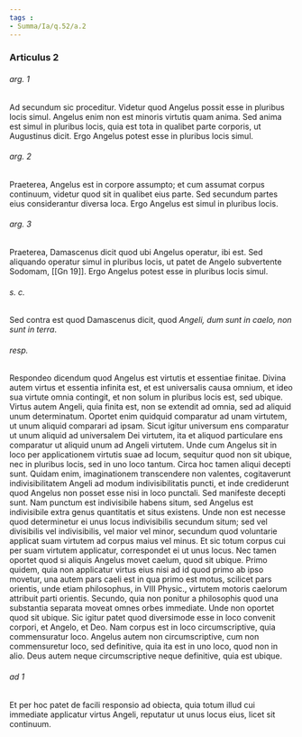 ```yaml
---
tags : 
- Summa/Ia/q.52/a.2
---
```


### Articulus 2

###### arg. 1
Ad secundum sic proceditur. Videtur quod Angelus possit esse in pluribus locis simul. Angelus enim non est minoris virtutis quam anima. Sed anima est simul in pluribus locis, quia est tota in qualibet parte corporis, ut Augustinus dicit. Ergo Angelus potest esse in pluribus locis simul.

###### arg. 2
Praeterea, Angelus est in corpore assumpto; et cum assumat corpus continuum, videtur quod sit in qualibet eius parte. Sed secundum partes eius considerantur diversa loca. Ergo Angelus est simul in pluribus locis.

###### arg. 3
Praeterea, Damascenus dicit quod ubi Angelus operatur, ibi est. Sed aliquando operatur simul in pluribus locis, ut patet de Angelo subvertente Sodomam, [[Gn 19]]. Ergo Angelus potest esse in pluribus locis simul.

###### s. c.
Sed contra est quod Damascenus dicit, quod *Angeli, dum sunt in caelo, non sunt in terra*.

###### resp.
Respondeo dicendum quod Angelus est virtutis et essentiae finitae. Divina autem virtus et essentia infinita est, et est universalis causa omnium, et ideo sua virtute omnia contingit, et non solum in pluribus locis est, sed ubique. Virtus autem Angeli, quia finita est, non se extendit ad omnia, sed ad aliquid unum determinatum. Oportet enim quidquid comparatur ad unam virtutem, ut unum aliquid comparari ad ipsam. Sicut igitur universum ens comparatur ut unum aliquid ad universalem Dei virtutem, ita et aliquod particulare ens comparatur ut aliquid unum ad Angeli virtutem. Unde cum Angelus sit in loco per applicationem virtutis suae ad locum, sequitur quod non sit ubique, nec in pluribus locis, sed in uno loco tantum. Circa hoc tamen aliqui decepti sunt. Quidam enim, imaginationem transcendere non valentes, cogitaverunt indivisibilitatem Angeli ad modum indivisibilitatis puncti, et inde crediderunt quod Angelus non posset esse nisi in loco punctali. Sed manifeste decepti sunt. Nam punctum est indivisibile habens situm, sed Angelus est indivisibile extra genus quantitatis et situs existens. Unde non est necesse quod determinetur ei unus locus indivisibilis secundum situm; sed vel divisibilis vel indivisibilis, vel maior vel minor, secundum quod voluntarie applicat suam virtutem ad corpus maius vel minus. Et sic totum corpus cui per suam virtutem applicatur, correspondet ei ut unus locus. Nec tamen oportet quod si aliquis Angelus movet caelum, quod sit ubique. Primo quidem, quia non applicatur virtus eius nisi ad id quod primo ab ipso movetur, una autem pars caeli est in qua primo est motus, scilicet pars orientis, unde etiam philosophus, in VIII Physic., virtutem motoris caelorum attribuit parti orientis. Secundo, quia non ponitur a philosophis quod una substantia separata moveat omnes orbes immediate. Unde non oportet quod sit ubique. Sic igitur patet quod diversimode esse in loco convenit corpori, et Angelo, et Deo. Nam corpus est in loco circumscriptive, quia commensuratur loco. Angelus autem non circumscriptive, cum non commensuretur loco, sed definitive, quia ita est in uno loco, quod non in alio. Deus autem neque circumscriptive neque definitive, quia est ubique.

###### ad 1
Et per hoc patet de facili responsio ad obiecta, quia totum illud cui immediate applicatur virtus Angeli, reputatur ut unus locus eius, licet sit continuum.

